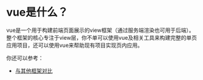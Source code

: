 # vue是什么？

vue是一个用于构建前端页面展示的view框架（通过服务端渲染也可用于后端）。整个框架的核心专注于view层，你不单可以使用vue及相关工具来构建完整的单页应用项目，还可以使用vue来帮助现有项目实现页内应用。

你还可以参考：

* [与其他框架对比](http://vuejs.org.cn/guide/comparison.html)

